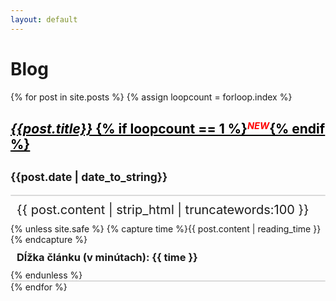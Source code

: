 ```yaml
---
layout: default
---
```

<div class="container-fluid jumbotron">
<div class="container">
	<h1>Blog</h1>
</div>
</div>
{% for post in site.posts %}
{% assign loopcount = forloop.index %}
<div class="container">
	<div class="row">
		<div class="col-md-10"><a style="color: black" href="{{post.url}}"><ins><h2><em>{{post.title}}</em> {% if loopcount == 1 %}<small style="color:red;"><sup><em>NEW</em></sup></small>{% endif %}</h2></ins></a></div>
		<div class="col-md-2"><h2><small>{{post.date | date_to_string}}</small></h2></div>
	</div>
	<div style="height: 2px;background-color: #b7b7b7;border-radius:5px;opacity:0.5"></div>
	<p style="margin: 10px;font-size:20px">
		{{ post.content | strip_html | truncatewords:100 }}
	</p>
	{% unless site.safe %}
	{% capture time %}{{ post.content | reading_time }}{% endcapture %}
	<h3 style="margin: 10px;">Dĺžka článku (v minútach): {{ time }}</h3>
	{% endunless %}
	<div style="height: 2px;background-color: #b7b7b7;border-radius:5px;opacity:0.5"></div>
</div>
{% endfor %}